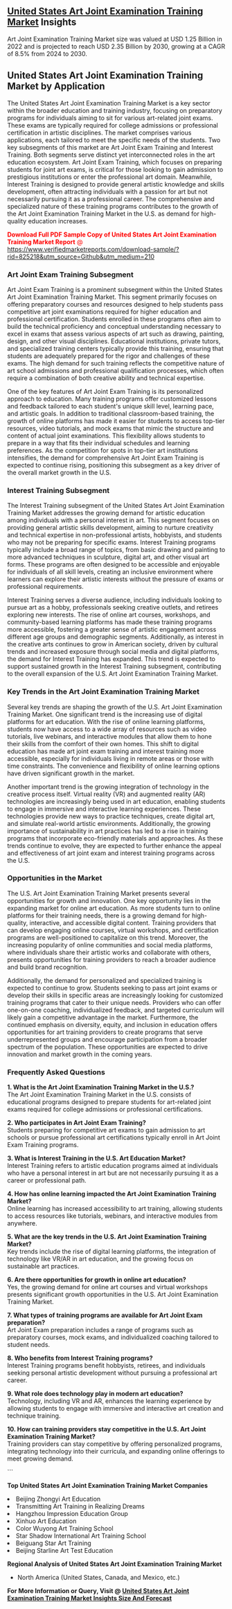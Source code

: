<h2><a href="https://www.verifiedmarketreports.com/download-sample/?rid=825218&amp;utm_source=Github&amp;utm_medium=210" target="_blank">United States Art Joint Examination Training Market</a> Insights</h2><p>Art Joint Examination Training Market size was valued at USD 1.25 Billion in 2022 and is projected to reach USD 2.35 Billion by 2030, growing at a CAGR of 8.5% from 2024 to 2030.</p><p><h2>United States Art Joint Examination Training Market by Application</h2><p>The United States Art Joint Examination Training Market is a key sector within the broader education and training industry, focusing on preparatory programs for individuals aiming to sit for various art-related joint exams. These exams are typically required for college admissions or professional certification in artistic disciplines. The market comprises various applications, each tailored to meet the specific needs of the students. Two key subsegments of this market are Art Joint Exam Training and Interest Training. Both segments serve distinct yet interconnected roles in the art education ecosystem. Art Joint Exam Training, which focuses on preparing students for joint art exams, is critical for those looking to gain admission to prestigious institutions or enter the professional art domain. Meanwhile, Interest Training is designed to provide general artistic knowledge and skills development, often attracting individuals with a passion for art but not necessarily pursuing it as a professional career. The comprehensive and specialized nature of these training programs contributes to the growth of the Art Joint Examination Training Market in the U.S. as demand for high-quality education increases.</p><p><p><span class=""><span style="color: #ff0000;"><strong>Download Full PDF Sample Copy of United States Art Joint Examination Training Market Report</strong> @ </span><a href="https://www.verifiedmarketreports.com/download-sample/?rid=825218&amp;utm_source=Github&amp;utm_medium=210" target="_blank">https://www.verifiedmarketreports.com/download-sample/?rid=825218&amp;utm_source=Github&amp;utm_medium=210</a></span></p></p><h3>Art Joint Exam Training Subsegment</h3><p>Art Joint Exam Training is a prominent subsegment within the United States Art Joint Examination Training Market. This segment primarily focuses on offering preparatory courses and resources designed to help students pass competitive art joint examinations required for higher education and professional certification. Students enrolled in these programs often aim to build the technical proficiency and conceptual understanding necessary to excel in exams that assess various aspects of art such as drawing, painting, design, and other visual disciplines. Educational institutions, private tutors, and specialized training centers typically provide this training, ensuring that students are adequately prepared for the rigor and challenges of these exams. The high demand for such training reflects the competitive nature of art school admissions and professional qualification processes, which often require a combination of both creative ability and technical expertise.</p><p>One of the key features of Art Joint Exam Training is its personalized approach to education. Many training programs offer customized lessons and feedback tailored to each student's unique skill level, learning pace, and artistic goals. In addition to traditional classroom-based training, the growth of online platforms has made it easier for students to access top-tier resources, video tutorials, and mock exams that mimic the structure and content of actual joint examinations. This flexibility allows students to prepare in a way that fits their individual schedules and learning preferences. As the competition for spots in top-tier art institutions intensifies, the demand for comprehensive Art Joint Exam Training is expected to continue rising, positioning this subsegment as a key driver of the overall market growth in the U.S.</p><h3>Interest Training Subsegment</h3><p>The Interest Training subsegment of the United States Art Joint Examination Training Market addresses the growing demand for artistic education among individuals with a personal interest in art. This segment focuses on providing general artistic skills development, aiming to nurture creativity and technical expertise in non-professional artists, hobbyists, and students who may not be preparing for specific exams. Interest Training programs typically include a broad range of topics, from basic drawing and painting to more advanced techniques in sculpture, digital art, and other visual art forms. These programs are often designed to be accessible and enjoyable for individuals of all skill levels, creating an inclusive environment where learners can explore their artistic interests without the pressure of exams or professional requirements.</p><p>Interest Training serves a diverse audience, including individuals looking to pursue art as a hobby, professionals seeking creative outlets, and retirees exploring new interests. The rise of online art courses, workshops, and community-based learning platforms has made these training programs more accessible, fostering a greater sense of artistic engagement across different age groups and demographic segments. Additionally, as interest in the creative arts continues to grow in American society, driven by cultural trends and increased exposure through social media and digital platforms, the demand for Interest Training has expanded. This trend is expected to support sustained growth in the Interest Training subsegment, contributing to the overall expansion of the U.S. Art Joint Examination Training Market.</p><h3>Key Trends in the Art Joint Examination Training Market</h3><p>Several key trends are shaping the growth of the U.S. Art Joint Examination Training Market. One significant trend is the increasing use of digital platforms for art education. With the rise of online learning platforms, students now have access to a wide array of resources such as video tutorials, live webinars, and interactive modules that allow them to hone their skills from the comfort of their own homes. This shift to digital education has made art joint exam training and interest training more accessible, especially for individuals living in remote areas or those with time constraints. The convenience and flexibility of online learning options have driven significant growth in the market.</p><p>Another important trend is the growing integration of technology in the creative process itself. Virtual reality (VR) and augmented reality (AR) technologies are increasingly being used in art education, enabling students to engage in immersive and interactive learning experiences. These technologies provide new ways to practice techniques, create digital art, and simulate real-world artistic environments. Additionally, the growing importance of sustainability in art practices has led to a rise in training programs that incorporate eco-friendly materials and approaches. As these trends continue to evolve, they are expected to further enhance the appeal and effectiveness of art joint exam and interest training programs across the U.S.</p><h3>Opportunities in the Market</h3><p>The U.S. Art Joint Examination Training Market presents several opportunities for growth and innovation. One key opportunity lies in the expanding market for online art education. As more students turn to online platforms for their training needs, there is a growing demand for high-quality, interactive, and accessible digital content. Training providers that can develop engaging online courses, virtual workshops, and certification programs are well-positioned to capitalize on this trend. Moreover, the increasing popularity of online communities and social media platforms, where individuals share their artistic works and collaborate with others, presents opportunities for training providers to reach a broader audience and build brand recognition.</p><p>Additionally, the demand for personalized and specialized training is expected to continue to grow. Students seeking to pass art joint exams or develop their skills in specific areas are increasingly looking for customized training programs that cater to their unique needs. Providers who can offer one-on-one coaching, individualized feedback, and targeted curriculum will likely gain a competitive advantage in the market. Furthermore, the continued emphasis on diversity, equity, and inclusion in education offers opportunities for art training providers to create programs that serve underrepresented groups and encourage participation from a broader spectrum of the population. These opportunities are expected to drive innovation and market growth in the coming years.</p><h3>Frequently Asked Questions</h3><p><b>1. What is the Art Joint Examination Training Market in the U.S.?</b><br>The Art Joint Examination Training Market in the U.S. consists of educational programs designed to prepare students for art-related joint exams required for college admissions or professional certifications.</p><p><b>2. Who participates in Art Joint Exam Training?</b><br>Students preparing for competitive art exams to gain admission to art schools or pursue professional art certifications typically enroll in Art Joint Exam Training programs.</p><p><b>3. What is Interest Training in the U.S. Art Education Market?</b><br>Interest Training refers to artistic education programs aimed at individuals who have a personal interest in art but are not necessarily pursuing it as a career or professional path.</p><p><b>4. How has online learning impacted the Art Joint Examination Training Market?</b><br>Online learning has increased accessibility to art training, allowing students to access resources like tutorials, webinars, and interactive modules from anywhere.</p><p><b>5. What are the key trends in the U.S. Art Joint Examination Training Market?</b><br>Key trends include the rise of digital learning platforms, the integration of technology like VR/AR in art education, and the growing focus on sustainable art practices.</p><p><b>6. Are there opportunities for growth in online art education?</b><br>Yes, the growing demand for online art courses and virtual workshops presents significant growth opportunities in the U.S. Art Joint Examination Training Market.</p><p><b>7. What types of training programs are available for Art Joint Exam preparation?</b><br>Art Joint Exam preparation includes a range of programs such as preparatory courses, mock exams, and individualized coaching tailored to student needs.</p><p><b>8. Who benefits from Interest Training programs?</b><br>Interest Training programs benefit hobbyists, retirees, and individuals seeking personal artistic development without pursuing a professional art career.</p><p><b>9. What role does technology play in modern art education?</b><br>Technology, including VR and AR, enhances the learning experience by allowing students to engage with immersive and interactive art creation and technique training.</p><p><b>10. How can training providers stay competitive in the U.S. Art Joint Examination Training Market?</b><br>Training providers can stay competitive by offering personalized programs, integrating technology into their curricula, and expanding online offerings to meet growing demand.</p>```</p><p><strong>Top United States Art Joint Examination Training Market Companies</strong></p><div data-test-id=""><p><li>Beijing Zhongyi Art Education</li><li> Transmitting Art Training in Realizing Dreams</li><li> Hangzhou Impression Education Group</li><li> Xinhuo Art Education</li><li> Color Wuyong Art Training School</li><li> Star Shadow International Art Training School</li><li> Beiguang Star Art Training</li><li> Beijing Starline Art Test Education</li></p><div><strong>Regional Analysis of&nbsp;United States Art Joint Examination Training Market</strong></div><ul><li dir="ltr"><p dir="ltr">North America&nbsp;(United States, Canada, and Mexico, etc.)</p></li></ul><p><strong>For More Information or Query, Visit @&nbsp;</strong><strong><a href="https://www.verifiedmarketreports.com/product/art-joint-examination-training-market/?utm_source=Github&amp;utm_medium=210" target="_blank">United States Art Joint Examination Training Market Insights Size And Forecast</a></strong></p></div>
